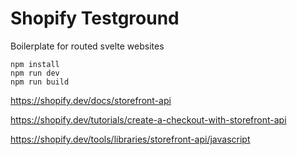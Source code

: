 # Shopify Testground

Boilerplate for routed svelte websites

```
npm install
npm run dev
npm run build
```

https://shopify.dev/docs/storefront-api

https://shopify.dev/tutorials/create-a-checkout-with-storefront-api

https://shopify.dev/tools/libraries/storefront-api/javascript
